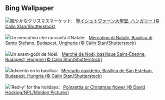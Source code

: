 ## Bing Wallpaper
![](https://www.bing.com/th?id=OHR.ChristmasBudapest_JA-JP6583292404_UHD.jpg&w=1000)賑やかなクリスマスマーケット:&nbsp;&ensp;[聖イシュトヴァーン大聖堂, ハンガリー (© Calin Stan/Shutterstock)](https://www.bing.com/th?id=OHR.ChristmasBudapest_JA-JP6583292404_UHD.jpg)
<br><br/>
![](https://www.bing.com/th?id=OHR.ChristmasBudapest_IT-IT6393045785_UHD.jpg&w=1000)Un mercatino che racconta il Natale:&nbsp;&ensp;[Mercatino di Natale, Basilica di Santo Stefano, Budapest, Ungheria (© Calin Stan/Shutterstock)](https://www.bing.com/th?id=OHR.ChristmasBudapest_IT-IT6393045785_UHD.jpg)
<br><br/>
![](https://www.bing.com/th?id=OHR.ChristmasBudapest_FR-FR0838567901_UHD.jpg&w=1000)Un avant-goût de Noël:&nbsp;&ensp;[Marché de Noël, basilique Saint-Étienne, Budapest, Hongrie (© Calin Stan/Shutterstock)](https://www.bing.com/th?id=OHR.ChristmasBudapest_FR-FR0838567901_UHD.jpg)
<br><br/>
![](https://www.bing.com/th?id=OHR.ChristmasBudapest_ES-ES8138996738_UHD.jpg&w=1000)Adviento en la basílica:&nbsp;&ensp;[Mercado navideño, Basílica de San Esteban, Budapest, Hungría (© Calin Stan/Shutterstock)](https://www.bing.com/th?id=OHR.ChristmasBudapest_ES-ES8138996738_UHD.jpg)
<br><br/>
![](https://www.bing.com/th?id=OHR.WildPoinsettia_EN-GB5028659817_UHD.jpg&w=1000)'Red-y' for the holidays:&nbsp;&ensp;[Poinsettia or Christmas flower (© David Hosking/NPL/Minden Pictures)](https://www.bing.com/th?id=OHR.WildPoinsettia_EN-GB5028659817_UHD.jpg)
<br><br/>
